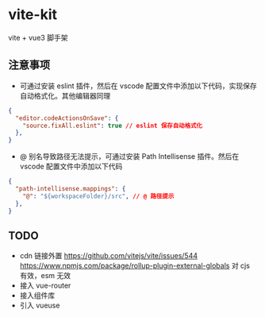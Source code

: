# vite-kit

vite + vue3 脚手架

## 注意事项

- 可通过安装 eslint 插件，然后在 vscode 配置文件中添加以下代码，实现保存自动格式化。其他编辑器同理

```json
{
  "editor.codeActionsOnSave": {
    "source.fixAll.eslint": true // eslint 保存自动格式化
  },
}
```

- @ 别名导致路径无法提示，可通过安装 Path Intellisense 插件。然后在 vscode 配置文件中添加以下代码

```json
{
  "path-intellisense.mappings": {
    "@": "${workspaceFolder}/src", // @ 路径提示
  },
}
```

## TODO

- cdn 链接外置 https://github.com/vitejs/vite/issues/544 https://www.npmjs.com/package/rollup-plugin-external-globals 对 cjs 有效，esm 无效
- 接入 vue-router
- 接入组件库
- 引入 vueuse